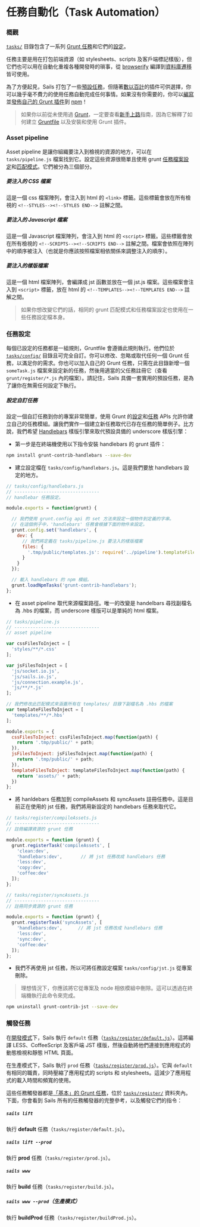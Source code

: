 # 任務自動化（Task Automation）

### 概觀

[`tasks/`](./#!documentation/anatomy/tasks) 目錄包含了一系列 [Grunt 任務](http://gruntjs.com/creating-tasks)和它們的[設定](http://gruntjs.com/configuring-tasks)。

任務主要是用在打包前端資源（如 stylesheets、scripts 及客戶端標記樣版），但它們也可以用在自動化重複各種開發時的瑣事，從 [browserify](https://github.com/jmreidy/grunt-browserify) 編譯到[資料庫遷移](https://www.npmjs.org/package/grunt-db-migrate)皆可使用。

為了方便起見，Sails 打包了一些[預設任務](./#!documentation/grunt/default-tasks)，但隨著[數以百計](http://gruntjs.com/plugins)的插件可供選擇，你可以幾乎毫不費力的使用任務自動完成任何事情。如果沒有你需要的，你可以[編寫](http://gruntjs.com/creating-tasks)並[發佈自己的 Grunt 插件](http://gruntjs.com/creating-plugins)到 [npm](http://npmjs.org)！

> 如果你以前從未使用過 [Grunt](http://gruntjs.com/)，一定要查看[新手上路](http://gruntjs.com/getting-started)指南，因為它解釋了如何建立 [Gruntfile](http://gruntjs.com/sample-gruntfile) 以及安裝和使用 Grunt 插件。


### Asset pipeline

Asset pipeline 是讓你組織要注入到檢視的資源的地方，可以在 `tasks/pipeline.js` 檔案找到它。設定這些資源很簡單且使用 grunt [任務檔案設定](http://gruntjs.com/configuring-tasks#files)和[匹配模式](http://gruntjs.com/configuring-tasks#globbing-patterns)。它們被分為三個部分。

##### 要注入的 CSS 檔案
這是一個 css 檔案陣列，會注入到 html 的 `<link>` 標籤。這些標籤會放在所有檢視的 `<!--STYLES--><!--STYLES END-->` 註解之間。

##### 要注入的 Javascript 檔案
這是一個 Javascript 檔案陣列，會注入到 html 的 `<script>` 標籤。這些標籤會放在所有檢視的 `<!--SCRIPTS--><!--SCRIPTS END-->` 註解之間。檔案會依照在陣列中的順序被注入（也就是你應該按照檔案相依關係來調整注入的順序）。

##### 要注入的樣版檔案
這是一個 html 檔案陣列，會編譯成 jst 函數並放在一個 jst.js 檔案。這些檔案會注入到 `<script>` 標籤，放在 html 的 `<!--TEMPLATES--><!--TEMPLATES END-->` 註解之間。

> 如果你想改變它們的話，相同的 grunt 匹配模式和任務檔案設定也使用在一些任務設定檔本身。

### 任務設定

每個已設定的任務都是一組規則，Gruntfile 會遵循此規則執行。他們位於 [`tasks/config/`](/#/documentation/anatomy/myApp/tasks/config) 目錄且可完全自訂。你可以修改、忽略或取代任何一個 Grunt 任務，以滿足你的需求。你也可以加入自己的 Grunt 任務，只需在此目錄新增一個 `someTask.js` 檔案來設定新的任務，然後用適當的父任務註冊它（查看 `grunt/register/*.js` 內的檔案）。請記住，Sails 具備一套實用的預設任務，是為了讓你在無需任何設定下執行。

##### 設定自訂任務

設定一個自訂任務到你的專案非常簡單，使用 Grunt 的[設定](http://gruntjs.com/api/grunt.config)和[任務](http://gruntjs.com/api/grunt.task) APIs 允許你建立自己的任務模組。讓我們實作一個建立新任務取代已存在任務的簡單例子。比方說，我們希望 [Handlebars](http://handlebarsjs.com/) 樣版引擎來取代預設具備的 underscore 樣版引擎：

* 第一步是在終端機使用以下指令安裝 handlebars 的 grunt 插件：

```bash
npm install grunt-contrib-handlebars --save-dev
```

* 建立設定檔在 `tasks/config/handlebars.js`。這是我們要放 handlebars 設定的地方。

```javascript
// tasks/config/handlebars.js
// --------------------------------
// handlebar 任務設定。

module.exports = function(grunt) {

  // 我們使用 grunt.config api 的 set 方法來設定一個物件到定義的字串。
  // 在這個例子中，'handlebars' 任務會根據下面的物件來設定。
  grunt.config.set('handlebars', {
    dev: {
      // 我們將定義在 tasks/pipeline.js 要注入的樣版檔案
      files: {
        '.tmp/public/templates.js': require('../pipeline').templateFilesToInject
      }
    }
  });

  // 載入 handlebars 的 npm 模組。
  grunt.loadNpmTasks('grunt-contrib-handlebars');
};
```

* 在 asset pipeline 取代來源檔案路徑。唯一的改變是 handelbars 尋找副檔名為 .hbs 的檔案，而 underscore 樣版可以是單純的 html 檔案。

```javascript
// tasks/pipeline.js
// --------------------------------
// asset pipeline

var cssFilesToInject = [
  'styles/**/*.css'
];

var jsFilesToInject = [
  'js/socket.io.js',
  'js/sails.io.js',
  'js/connection.example.js',
  'js/**/*.js'
];

// 我們修改此匹配模式來涵蓋所有在 templates/ 目錄下副檔名為 .hbs 的檔案
var templateFilesToInject = [
  'templates/**/*.hbs'
];

module.exports = {
  cssFilesToInject: cssFilesToInject.map(function(path) {
    return '.tmp/public/' + path;
  }),
  jsFilesToInject: jsFilesToInject.map(function(path) {
    return '.tmp/public/' + path;
  }),
  templateFilesToInject: templateFilesToInject.map(function(path) {
    return 'assets/' + path;
  })
};
```

* 將 hanldebars 任務加到 compileAssets 和 syncAssets 註冊任務中。這是目前正在使用的 jst 任務，我們將用新設定的 handlebars 任務來取代它。

```javascript
// tasks/register/compileAssets.js
// --------------------------------
// 註冊編譯資源的 grunt 任務

module.exports = function (grunt) {
  grunt.registerTask('compileAssets', [
    'clean:dev',
    'handlebars:dev',       // 將 jst 任務改成 handlebars 任務
    'less:dev',
    'copy:dev',
    'coffee:dev'
  ]);
};

// tasks/register/syncAssets.js
// --------------------------------
// 註冊同步資源的 grunt 任務

module.exports = function (grunt) {
  grunt.registerTask('syncAssets', [
    'handlebars:dev',      // 將 jst 任務改成 handlebars 任務
    'less:dev',
    'sync:dev',
    'coffee:dev'
  ]);
};
```

* 我們不再使用 jst 任務，所以可將任務設定檔案 `tasks/config/jst.js` 從專案刪除。

> 理想情況下，你應該將它從專案及 node 相依模組中刪除。這可以透過在終端機執行此命令來完成。
```bash
npm uninstall grunt-contrib-jst --save-dev
```

### 觸發任務

在[開發模式](http://beta.sailsjs.org/#/documentation/reference/sails.config/sails.config.local.html?q=environment)下，Sails 執行 `default` 任務（[`tasks/register/default.js`](http://beta.sailsjs.org/#/documentation/anatomy/myApp/tasks/register/default.js.html)）。這將編譯 LESS、CoffeeScript 及客戶端 JST 樣版，然後自動將他們連接到應用程式的動態檢視和靜態 HTML 頁面。

在生產模式下，Sails 執行 `prod` 任務（[`tasks/register/prod.js`](http://beta.sailsjs.org/#/documentation/anatomy/myApp/tasks/register/prod.js.html)）。它與 `default` 有相同的職責，同時壓縮了應用程式的 scripts 和 stylesheets。這減少了應用程式的載入時間和頻寬的使用。

這些任務觸發器都是[「基本」的 Grunt 任務](http://gruntjs.com/creating-tasks#basic-tasks)，位於 [`tasks/register/`](http://beta.sailsjs.org/#/documentation/anatomy/myApp/tasks/register) 資料夾內。下面，你會看到 Sails 所有的任務觸發器的完整參考，以及觸發它們的指令：

##### `sails lift`

執行 **default** 任務（`tasks/register/default.js`）。

##### `sails lift --prod`

執行 **prod** 任務（`tasks/register/prod.js`）。

##### `sails www`

執行 **build** 任務（`tasks/register/build.js`）。

##### `sails www --prod`（生產模式）

執行 **buildProd** 任務（`tasks/register/buildProd.js`）。

<docmeta name="uniqueID" value="TaskAutomation282238">
<docmeta name="displayName" value="Task Automation">


